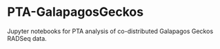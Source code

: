 # PTA-GalapagosGeckos
Jupyter notebooks for PTA analysis of co-distributed Galapagos Geckos RADSeq data.
